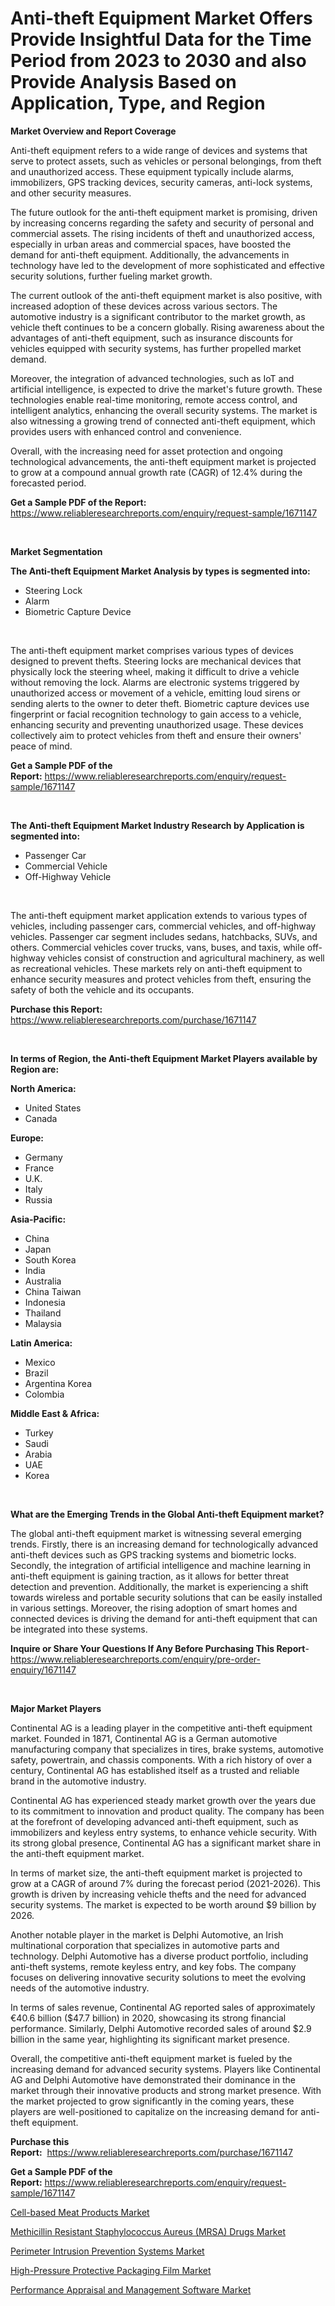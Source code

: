 <p><h1>Anti-theft Equipment Market Offers Provide Insightful Data for the Time Period from 2023 to 2030 and also Provide Analysis Based on Application, Type, and Region</h1></p><p><strong>Market Overview and Report Coverage</strong></p>
<p><p>Anti-theft equipment refers to a wide range of devices and systems that serve to protect assets, such as vehicles or personal belongings, from theft and unauthorized access. These equipment typically include alarms, immobilizers, GPS tracking devices, security cameras, anti-lock systems, and other security measures.</p><p>The future outlook for the anti-theft equipment market is promising, driven by increasing concerns regarding the safety and security of personal and commercial assets. The rising incidents of theft and unauthorized access, especially in urban areas and commercial spaces, have boosted the demand for anti-theft equipment. Additionally, the advancements in technology have led to the development of more sophisticated and effective security solutions, further fueling market growth.</p><p>The current outlook of the anti-theft equipment market is also positive, with increased adoption of these devices across various sectors. The automotive industry is a significant contributor to the market growth, as vehicle theft continues to be a concern globally. Rising awareness about the advantages of anti-theft equipment, such as insurance discounts for vehicles equipped with security systems, has further propelled market demand.</p><p>Moreover, the integration of advanced technologies, such as IoT and artificial intelligence, is expected to drive the market's future growth. These technologies enable real-time monitoring, remote access control, and intelligent analytics, enhancing the overall security systems. The market is also witnessing a growing trend of connected anti-theft equipment, which provides users with enhanced control and convenience.</p><p>Overall, with the increasing need for asset protection and ongoing technological advancements, the anti-theft equipment market is projected to grow at a compound annual growth rate (CAGR) of 12.4% during the forecasted period.</p></p>
<p><strong>Get a Sample PDF of the Report:</strong> <a href="https://www.reliableresearchreports.com/enquiry/request-sample/1671147">https://www.reliableresearchreports.com/enquiry/request-sample/1671147</a></p>
<p>&nbsp;</p>
<p><strong>Market Segmentation</strong></p>
<p><strong>The Anti-theft Equipment Market Analysis by types is segmented into:</strong></p>
<p><ul><li>Steering Lock</li><li>Alarm</li><li>Biometric Capture Device</li></ul></p>
<p>&nbsp;</p>
<p><p>The anti-theft equipment market comprises various types of devices designed to prevent thefts. Steering locks are mechanical devices that physically lock the steering wheel, making it difficult to drive a vehicle without removing the lock. Alarms are electronic systems triggered by unauthorized access or movement of a vehicle, emitting loud sirens or sending alerts to the owner to deter theft. Biometric capture devices use fingerprint or facial recognition technology to gain access to a vehicle, enhancing security and preventing unauthorized usage. These devices collectively aim to protect vehicles from theft and ensure their owners' peace of mind.</p></p>
<p><strong>Get a Sample PDF of the Report:</strong>&nbsp;<a href="https://www.reliableresearchreports.com/enquiry/request-sample/1671147">https://www.reliableresearchreports.com/enquiry/request-sample/1671147</a></p>
<p>&nbsp;</p>
<p><strong>The Anti-theft Equipment Market Industry Research by Application is segmented into:</strong></p>
<p><ul><li>Passenger Car</li><li>Commercial Vehicle</li><li>Off-Highway Vehicle</li></ul></p>
<p>&nbsp;</p>
<p><p>The anti-theft equipment market application extends to various types of vehicles, including passenger cars, commercial vehicles, and off-highway vehicles. Passenger car segment includes sedans, hatchbacks, SUVs, and others. Commercial vehicles cover trucks, vans, buses, and taxis, while off-highway vehicles consist of construction and agricultural machinery, as well as recreational vehicles. These markets rely on anti-theft equipment to enhance security measures and protect vehicles from theft, ensuring the safety of both the vehicle and its occupants.</p></p>
<p><strong>Purchase this Report:</strong>&nbsp; <a href="https://www.reliableresearchreports.com/purchase/1671147">https://www.reliableresearchreports.com/purchase/1671147</a></p>
<p>&nbsp;</p>
<p><strong>In terms of Region, the Anti-theft Equipment Market Players available by Region are:</strong></p>
<p>
    <p> <strong> North America: </strong>
        <ul>
            <li>United States</li>
            <li>Canada</li>
        </ul>
        </p> 
    <p> <strong> Europe: </strong>
        <ul>
            <li>Germany</li>
            <li>France</li>
            <li>U.K.</li>
            <li>Italy</li>
            <li>Russia</li>
        </ul>
        </p> 
    <p> <strong> Asia-Pacific: </strong>
        <ul>
            <li>China</li>
            <li>Japan</li>
            <li>South Korea</li>
            <li>India</li>
            <li>Australia</li>
            <li>China Taiwan</li>
            <li>Indonesia</li>
            <li>Thailand</li>
            <li>Malaysia</li>
        </ul>
        </p> 
    <p> <strong> Latin America: </strong>
        <ul>
            <li>Mexico</li>
            <li>Brazil</li>
            <li>Argentina Korea</li>
            <li>Colombia</li>
        </ul>
        </p> 
    <p> <strong> Middle East & Africa: </strong>
        <ul>
            <li>Turkey</li>
            <li>Saudi</li>
            <li>Arabia</li>
            <li>UAE</li>
            <li>Korea</li>
        </ul>
    </p>
    </p>
<p>&nbsp;</p>
<p><strong>What are the Emerging Trends in the Global Anti-theft Equipment market?</strong></p>
<p><p>The global anti-theft equipment market is witnessing several emerging trends. Firstly, there is an increasing demand for technologically advanced anti-theft devices such as GPS tracking systems and biometric locks. Secondly, the integration of artificial intelligence and machine learning in anti-theft equipment is gaining traction, as it allows for better threat detection and prevention. Additionally, the market is experiencing a shift towards wireless and portable security solutions that can be easily installed in various settings. Moreover, the rising adoption of smart homes and connected devices is driving the demand for anti-theft equipment that can be integrated into these systems.</p></p>
<p><strong>Inquire or Share Your Questions If Any Before Purchasing This Report</strong>- <a href="https://www.reliableresearchreports.com/enquiry/pre-order-enquiry/1671147">https://www.reliableresearchreports.com/enquiry/pre-order-enquiry/1671147</a></p>
<p>&nbsp;</p>
<p><strong>Major Market Players</strong></p>
<p><p>Continental AG is a leading player in the competitive anti-theft equipment market. Founded in 1871, Continental AG is a German automotive manufacturing company that specializes in tires, brake systems, automotive safety, powertrain, and chassis components. With a rich history of over a century, Continental AG has established itself as a trusted and reliable brand in the automotive industry.</p><p>Continental AG has experienced steady market growth over the years due to its commitment to innovation and product quality. The company has been at the forefront of developing advanced anti-theft equipment, such as immobilizers and keyless entry systems, to enhance vehicle security. With its strong global presence, Continental AG has a significant market share in the anti-theft equipment market.</p><p>In terms of market size, the anti-theft equipment market is projected to grow at a CAGR of around 7% during the forecast period (2021-2026). This growth is driven by increasing vehicle thefts and the need for advanced security systems. The market is expected to be worth around $9 billion by 2026.</p><p>Another notable player in the market is Delphi Automotive, an Irish multinational corporation that specializes in automotive parts and technology. Delphi Automotive has a diverse product portfolio, including anti-theft systems, remote keyless entry, and key fobs. The company focuses on delivering innovative security solutions to meet the evolving needs of the automotive industry.</p><p>In terms of sales revenue, Continental AG reported sales of approximately €40.6 billion ($47.7 billion) in 2020, showcasing its strong financial performance. Similarly, Delphi Automotive recorded sales of around $2.9 billion in the same year, highlighting its significant market presence.</p><p>Overall, the competitive anti-theft equipment market is fueled by the increasing demand for advanced security systems. Players like Continental AG and Delphi Automotive have demonstrated their dominance in the market through their innovative products and strong market presence. With the market projected to grow significantly in the coming years, these players are well-positioned to capitalize on the increasing demand for anti-theft equipment.</p></p>
<p><strong>Purchase this Report:</strong>&nbsp;&nbsp;<a href="https://www.reliableresearchreports.com/purchase/1671147">https://www.reliableresearchreports.com/purchase/1671147</a></p>
<p></p>
<p><strong>Get a Sample PDF of the Report:</strong>&nbsp;<a href="https://www.reliableresearchreports.com/enquiry/request-sample/1671147">https://www.reliableresearchreports.com/enquiry/request-sample/1671147</a></p>
<p><p><a href="https://www.linkedin.com/pulse/cell-based-meat-products-market-insights-players-forecast/">Cell-based Meat Products Market</a></p><p><a href="https://www.linkedin.com/pulse/methicillin-resistant-staphylococcus-aureus-mrsa-drugs-market/">Methicillin Resistant Staphylococcus Aureus (MRSA) Drugs Market</a></p><p><a href="https://medium.com/@ashleyhills1920/analyzing-perimeter-intrusion-prevention-systems-market-global-industry-perspective-and-forecast-ab85dce6c572">Perimeter Intrusion Prevention Systems Market</a></p><p><a href="https://www.linkedin.com/pulse/decoding-high-pressure-protective-packaging-film-market-deep/">High-Pressure Protective Packaging Film Market</a></p><p><a href="https://medium.com/@serenaframi/performance-appraisal-and-management-software-market-outlook-industry-overview-and-forecast-2023-32090c680a37">Performance Appraisal and Management Software Market</a></p></p>